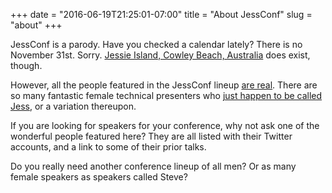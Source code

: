 +++
date = "2016-06-19T21:25:01-07:00"
title = "About JessConf"
slug = "about"
+++

JessConf is a parody. Have you checked a calendar lately? There is no
November 31st. Sorry.
[Jessie Island, Cowley Beach, Australia](https://www.google.com/maps/place/Jessie+Island/@-17.6730051,146.1716304,17z/data=!3m1!4b1!4m5!3m4!1s0x6978d66e414c95e1:0xd1e4b020b4d8678f!8m2!3d-17.6734879!4d146.1738743")
does exist, though.


However, all the people featured in the JessConf lineup
[are real](https://twitter.com/jessysaurusrex/status/742572243662708736").
There are so many fantastic female technical presenters who
[just happen to be called Jess](https://twitter.com/jessicard/status/742767291398397952),
or a variation thereupon.

If you are looking for speakers for your conference, why not ask one of the
wonderful people featured here? They are all listed with their Twitter accounts,
and a link to some of their prior talks.

Do you really need another conference lineup of all men? Or as many female
speakers as speakers called Steve?
